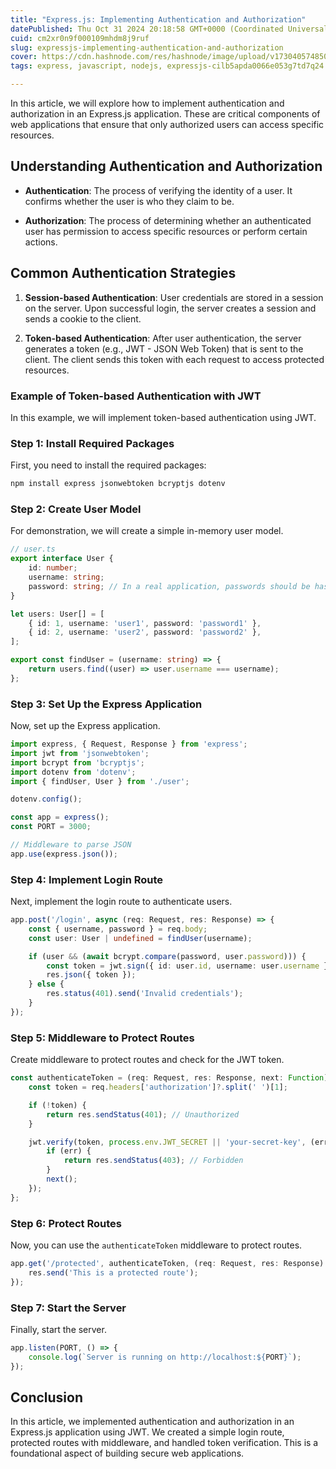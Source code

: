 ```yaml
---
title: "Express.js: Implementing Authentication and Authorization"
datePublished: Thu Oct 31 2024 20:18:58 GMT+0000 (Coordinated Universal Time)
cuid: cm2xr0n9f000109mhdm8j9ruf
slug: expressjs-implementing-authentication-and-authorization
cover: https://cdn.hashnode.com/res/hashnode/image/upload/v1730405748509/08a340c2-3fbb-4f05-8fa3-229177726253.webp
tags: express, javascript, nodejs, expressjs-cilb5apda0066e053g7td7q24

---
```


In this article, we will explore how to implement authentication and authorization in an Express.js application. These are critical components of web applications that ensure that only authorized users can access specific resources.

## Understanding Authentication and Authorization

* **Authentication**: The process of verifying the identity of a user. It confirms whether the user is who they claim to be.
    
* **Authorization**: The process of determining whether an authenticated user has permission to access specific resources or perform certain actions.
    

## Common Authentication Strategies

1. **Session-based Authentication**: User credentials are stored in a session on the server. Upon successful login, the server creates a session and sends a cookie to the client.
    
2. **Token-based Authentication**: After user authentication, the server generates a token (e.g., JWT - JSON Web Token) that is sent to the client. The client sends this token with each request to access protected resources.
    

### Example of Token-based Authentication with JWT

In this example, we will implement token-based authentication using JWT.

### Step 1: Install Required Packages

First, you need to install the required packages:

```typescript
npm install express jsonwebtoken bcryptjs dotenv
```

### Step 2: Create User Model

For demonstration, we will create a simple in-memory user model.

```typescript
// user.ts
export interface User {
    id: number;
    username: string;
    password: string; // In a real application, passwords should be hashed
}

let users: User[] = [
    { id: 1, username: 'user1', password: 'password1' },
    { id: 2, username: 'user2', password: 'password2' },
];

export const findUser = (username: string) => {
    return users.find((user) => user.username === username);
};
```

### Step 3: Set Up the Express Application

Now, set up the Express application.

```typescript
import express, { Request, Response } from 'express';
import jwt from 'jsonwebtoken';
import bcrypt from 'bcryptjs';
import dotenv from 'dotenv';
import { findUser, User } from './user';

dotenv.config();

const app = express();
const PORT = 3000;

// Middleware to parse JSON
app.use(express.json());
```

### Step 4: Implement Login Route

Next, implement the login route to authenticate users.

```typescript
app.post('/login', async (req: Request, res: Response) => {
    const { username, password } = req.body;
    const user: User | undefined = findUser(username);

    if (user && (await bcrypt.compare(password, user.password))) {
        const token = jwt.sign({ id: user.id, username: user.username }, process.env.JWT_SECRET || 'your-secret-key', { expiresIn: '1h' });
        res.json({ token });
    } else {
        res.status(401).send('Invalid credentials');
    }
});
```

### Step 5: Middleware to Protect Routes

Create middleware to protect routes and check for the JWT token.

```typescript
const authenticateToken = (req: Request, res: Response, next: Function) => {
    const token = req.headers['authorization']?.split(' ')[1];

    if (!token) {
        return res.sendStatus(401); // Unauthorized
    }

    jwt.verify(token, process.env.JWT_SECRET || 'your-secret-key', (err) => {
        if (err) {
            return res.sendStatus(403); // Forbidden
        }
        next();
    });
};
```

### Step 6: Protect Routes

Now, you can use the `authenticateToken` middleware to protect routes.

```typescript
app.get('/protected', authenticateToken, (req: Request, res: Response) => {
    res.send('This is a protected route');
});
```

### Step 7: Start the Server

Finally, start the server.

```typescript
app.listen(PORT, () => {
    console.log(`Server is running on http://localhost:${PORT}`);
});
```

## Conclusion

In this article, we implemented authentication and authorization in an Express.js application using JWT. We created a simple login route, protected routes with middleware, and handled token verification. This is a foundational aspect of building secure web applications.